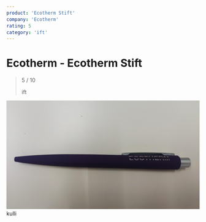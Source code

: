 ```yaml
---
product: 'Ecotherm Stift'
company: 'Ecotherm'
rating: 5
category: 'ift'
---
```


# Ecotherm - Ecotherm Stift
>
> 5 / 10
>
> ift

![Ecotherm Stift](./assets/ecotherm-ecotherm-stift-48ee6c98-a3ed-402d-9b0c-19651293d688.jpg)
kulli
